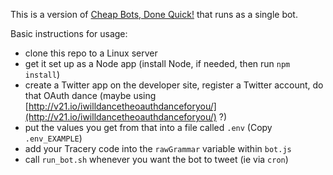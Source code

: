 This is a version of [Cheap Bots, Done Quick!](http://cheapbotsdonequick.com/) that runs as a single bot.

Basic instructions for usage:
- clone this repo to a Linux server
- get it set up as a Node app (install Node, if needed, then run `npm install`)
- create a Twitter app on the developer site, register a Twitter account, do that OAuth dance (maybe using [http://v21.io/iwilldancetheoauthdanceforyou/](http://v21.io/iwilldancetheoauthdanceforyou/) ?)
- put the values you get from that into a file called `.env` (Copy `.env_EXAMPLE`)
- add your Tracery code into the `rawGrammar` variable within `bot.js`
- call `run_bot.sh` whenever you want the bot to tweet (ie via `cron`)

